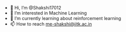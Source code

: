 - 👋 Hi, I’m @Shakshi17012
- 👀 I’m interested in Machine Learning
- 🌱 I’m currently learning about reinforcement learning
- 📫 How to reach me-shakshi@iitk.ac.in

<!---
Shakshi17012/Shakshi17012 is a ✨ special ✨ repository because its `README.md` (this file) appears on your GitHub profile.
You can click the Preview link to take a look at your changes.
--->
